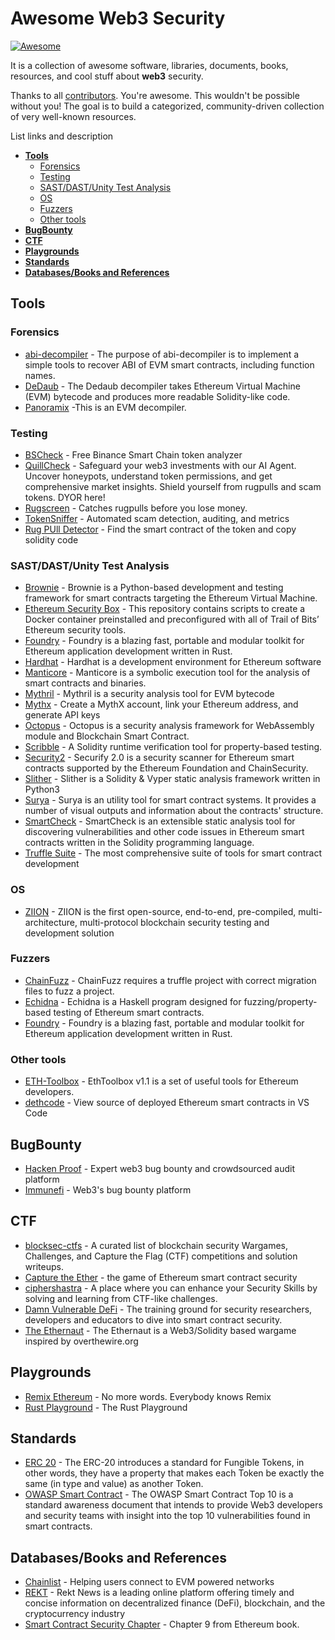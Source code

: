 # Awesome Web3 Security

[![Awesome](https://cdn.rawgit.com/sindresorhus/awesome/d7305f38d29fed78fa85652e3a63e154dd8e8829/media/badge.svg)](https://github.com/sindresorhus/awesome)

It is a collection of awesome software, libraries, documents, books, resources, and cool stuff about **web3** security.

Thanks to all [contributors](https://github.com/fabionoth/awesome-web3-security/graphs/contributors). You're awesome. This wouldn't be possible without you! The goal is to build a categorized, community-driven collection of very well-known resources.

List links and description 
* **[Tools](#tools)**
  * [Forensics](#forensics)
  * [Testing](#testing)
  * [SAST/DAST/Unity Test Analysis](#sast)
  * [OS](#os)
  * [Fuzzers](#fuzzers)
  * [Other tools](#others)
* **[BugBounty](#bugbounty)**
* **[CTF](#ctf)**
* **[Playgrounds](#playgrounds)**
* **[Standards](#standards)**
* **[Databases/Books and References](#databases)**
    

## <a name="tools"></a> Tools
### <a name="forensics"> Forensics
* [abi-decompiler](https://github.com/Decurity/abi-decompiler) - The purpose of abi-decompiler is to implement a simple tools to recover ABI of EVM smart contracts, including function names.
* [DeDaub](https://app.dedaub.com/decompile) - The Dedaub decompiler takes Ethereum Virtual Machine (EVM) bytecode and produces more readable Solidity-like code.
* [Panoramix](https://github.com/palkeo/panoramix) -This is an EVM decompiler.
### <a name="testing"> Testing
* [BSCheck](https://bscheck.eu/) - Free Binance Smart Chain token analyzer
* [QuillCheck](https://check.quillai.network/) - Safeguard your web3 investments with our AI Agent. Uncover honeypots, understand token permissions, and get comprehensive market insights. Shield yourself from rugpulls and scam tokens. DYOR here!
* [Rugscreen](https://rugscreen.com/) - Catches rugpulls before you lose money.
* [TokenSniffer](https://tokensniffer.com/) - Automated scam detection, auditing, and metrics
* [Rug PUll Detector](http://rugpulldetector.com/) - Find the smart contract of the token and copy solidity code
### <a name="sast"> SAST/DAST/Unity Test Analysis
* [Brownie](https://eth-brownie.readthedocs.io/en/stable/) - Brownie is a Python-based development and testing framework for smart contracts targeting the Ethereum Virtual Machine.
* [Ethereum Security Box](https://github.com/trailofbits/eth-security-toolbox) - This repository contains scripts to create a Docker container preinstalled and preconfigured with all of Trail of Bits’ Ethereum security tools.
* [Foundry](https://github.com/foundry-rs/foundry) - Foundry is a blazing fast, portable and modular toolkit for Ethereum application development written in Rust.
* [Hardhat](https://hardhat.org/) - Hardhat is a development environment for Ethereum software
* [Manticore](https://github.com/trailofbits/manticore) - Manticore is a symbolic execution tool for the analysis of smart contracts and binaries.
* [Mythril](https://github.com/ConsenSys/mythril) - Mythril is a security analysis tool for EVM bytecode
* [Mythx](https://mythx.io/) - Create a MythX account, link your Ethereum address, and generate API keys
* [Octopus](https://github.com/FuzzingLabs/octopus) - Octopus is a security analysis framework for WebAssembly module and Blockchain Smart Contract.
* [Scribble](https://github.com/ConsenSys/scribble) - A Solidity runtime verification tool for property-based testing.
* [Security2](https://github.com/eth-sri/securify2) - Securify 2.0 is a security scanner for Ethereum smart contracts supported by the Ethereum Foundation and ChainSecurity.
* [Slither](https://github.com/crytic/slither) - Slither is a Solidity & Vyper static analysis framework written in Python3
* [Surya](https://github.com/ConsenSys/surya) - Surya is an utility tool for smart contract systems. It provides a number of visual outputs and information about the contracts' structure.
* [SmartCheck](https://github.com/smartdec/smartcheck) - SmartCheck is an extensible static analysis tool for discovering vulnerabilities and other code issues in Ethereum smart contracts written in the Solidity programming language.
* [Truffle Suite](https://archive.trufflesuite.com/) - The most comprehensive suite of tools for smart contract development
### <a name="os"> OS
* [ZIION](https://www.ziion.org/) - ZIION is the first open-source, end-to-end, pre-compiled, multi-architecture, multi-protocol blockchain security testing and development solution
### <a name="fuzzers"> Fuzzers
* [ChainFuzz](https://github.com/ChainSecurity/ChainFuzz) - ChainFuzz requires a truffle project with correct migration files to fuzz a project.
* [Echidna](https://github.com/crytic/echidna) - Echidna is a Haskell program designed for fuzzing/property-based testing of Ethereum smart contracts.
* [Foundry](https://github.com/foundry-rs/foundry) - Foundry is a blazing fast, portable and modular toolkit for Ethereum application development written in Rust.
### <a name="others"> Other tools
* [ETH-Toolbox](https://eth-toolbox.com/) - EthToolbox v1.1 is a set of useful tools for Ethereum developers.
* [dethcode](https://github.com/dethcrypto/dethcode) - View source of deployed Ethereum smart contracts in VS Code
## <a name="bugbounty"> BugBounty
* [Hacken Proof](https://hackenproof.com/) - Expert web3 bug bounty and crowdsourced audit platform
* [Immunefi](https://immunefi.com/) - Web3's bug bounty platform
## <a name="ctf"> CTF
* [blocksec-ctfs](https://github.com/blockthreat/blocksec-ctfs) - A curated list of blockchain security Wargames, Challenges, and Capture the Flag (CTF) competitions and solution writeups.
* [Capture the Ether](https://capturetheether.com/) - the game of Ethereum smart contract security
* [ciphershastra](https://ciphershastra.com/) - A place where you can enhance your Security Skills by solving and learning from CTF-like challenges.
* [Damn Vulnerable DeFi](https://www.damnvulnerabledefi.xyz/) - The training ground for security researchers, developers and educators to dive into smart contract security.
* [The Ethernaut](https://ethernaut.openzeppelin.com/) - The Ethernaut is a Web3/Solidity based wargame inspired by overthewire.org
## <a name="playgrounds"> Playgrounds
* [Remix Ethereum](https://remix.ethereum.org/) - No more words. Everybody knows Remix
* [Rust Playground](https://play.rust-lang.org/) - The Rust Playground
## <a name="standards"> Standards
* [ERC 20](https://ethereum.org/en/developers/docs/standards/tokens/erc-20/) - The ERC-20 introduces a standard for Fungible Tokens, in other words, they have a property that makes each Token be exactly the same (in type and value) as another Token.
* [OWASP Smart Contract](https://owasp.org/www-project-smart-contract-top-10/) - The OWASP Smart Contract Top 10 is a standard awareness document that intends to provide Web3 developers and security teams with insight into the top 10 vulnerabilities found in smart contracts.
## <a name="databases"> Databases/Books and References
* [Chainlist](https://chainlist.org/) - Helping users connect to EVM powered networks
* [REKT](https://rekt.news/leaderboard/) - Rekt News is a leading online platform offering timely and concise information on decentralized finance (DeFi), blockchain, and the cryptocurrency industry
* [Smart Contract Security Chapter](https://github.com/ethereumbook/ethereumbook/blob/develop/09smart-contracts-security.asciidoc) - Chapter 9 from Ethereum book.

